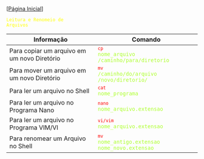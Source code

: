 [[Página Inicial](../shell_unix/home.md)]

<code style="color : yellow">Leitura e Renomeio de Arquivos</code>

Informação|Comando
|---|---|
Para copiar um arquivo em um novo Diretório|<code style="color : greenyellow"><code style="color : red">cp</code> nome_arquivo /caminho/para/diretorio</code>
Para mover um arquivo em um novo Diretório|<code style="color : greenyellow"><code style="color : red">mv</code> /caminho/do/arquivo /novo/diretorio/</code>
Para ler um arquivo no Shell|<code style="color : greenyellow"><code style="color : red">cat</code> nome_programa</code>
Para ler um arquivo no Programa Nano|<code style="color : greenyellow"><code style="color : red">nano</code> nome_arquivo.extensao</code>
Para ler um arquivo no Programa VIM/VI|<code style="color : greenyellow"><code style="color : red">vi/vim</code> nome_arquivo.extensao</code>
Para renomear um Arquivo no Shell|<code style="color : greenyellow"><code style="color : red">mv</code> nome_antigo.extensao nome_novo.extensao</code>